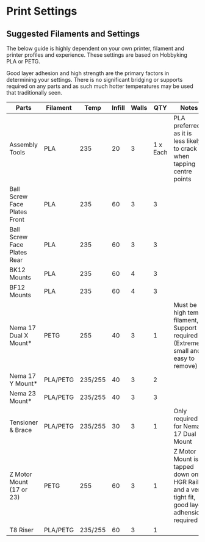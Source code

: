 # Print Settings
## Suggested Filaments and Settings
The below guide is highly dependent on your own printer, filament and printer profiles and experience. These settings are based on Hobbyking PLA or PETG.

Good layer adhesion and high strength are the primary factors in determining your settings. There is no significant bridging or supports required on any parts and as such much hotter temperatures may be used that traditionally seen.

Parts       	|Filament|	Temp|	Infill|Walls|	QTY    |Notes	
--------------|--------|------|-------|-----|--------|-----
Assembly Tools|	PLA |	235 |	20	    |3 |	1 x Each|	PLA preferred as it is less likely to crack when tapping centre points	
Ball Screw Face Plates Front	|PLA	|235|	60	|3|	3
Ball Screw Face Plates Rear	|PLA	|235|	60	|3|	3
BK12 Mounts|	PLA|	235|	60|	4	|3
BF12 Mounts|	PLA|	235|	60|	4	|3 	
Nema 17 Dual X Mount*	|PETG|	255|	40|	3	|1|	Must be a high temp filament, Support required (Extremely small and easy to remove)	
Nema 17 Y Mount*	|PLA/PETG|	235/255|	40	|3|	2		
Nema 23 Mount*	|PLA/PETG	|235/255	|40	|3	|3		
Tensioner & Brace|	PLA/PETG|	235/255|	30|	3|	1|	Only required for Nema 17 Dual Mount	
Z Motor Mount (17 or 23)	|PETG|	255|	60|	3	|1|	Z Motor Mount is tapped down onto HGR Rails and a very tight fit, good layer adhension required	
T8 Riser|	PLA/PETG	|235/255|	60|	3|	1	
